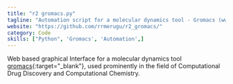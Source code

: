 ```yaml
---
title: "r2 gromacs.py"
tagline: "Automation script for a molecular dynamics tool - Gromacs (www.gromacs.org)."
website: "https://github.com/rrmerugu/r2_gromacs/"
category: Code
skills: ["Python", 'Gromacs', 'Automation',]
---
```


Web based graphical Interface for a molecular dynamics tool [gromacs](http://www.gromacs.org){:target="_blank"}, used
prominently in the field of Computational Drug Discovery and Computational Chemistry.
